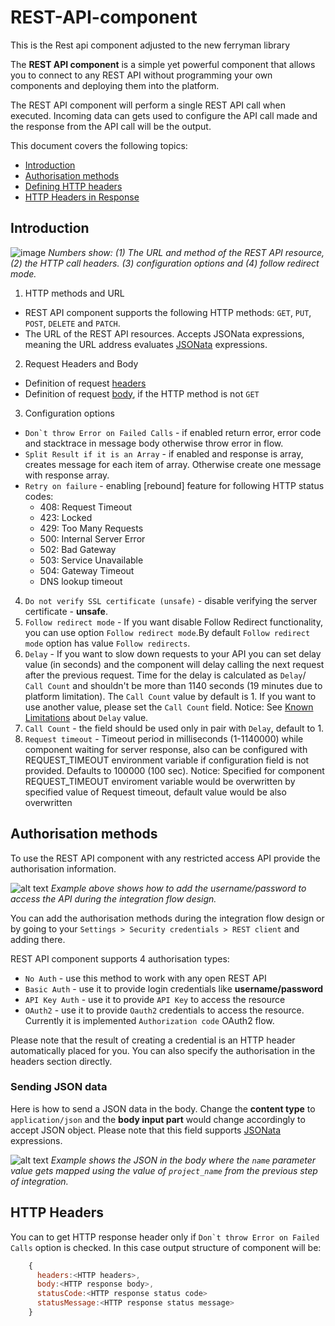 # REST-API-component

This is the Rest api component adjusted to the new ferryman library

The **REST API component** is a simple yet powerful component that allows you to connect to any REST API without programming your own components and deploying them into the platform.

The REST API component will perform a single REST API call when executed. Incoming data can gets used to configure the API call made and the response from the API call will be the output.

This document covers the following topics:

- [Introduction](#introduction)
- [Authorisation methods](#authorisation-methods)
- [Defining HTTP headers](#defining-http-headers)
- [HTTP Headers in Response](#http-headers)

## Introduction

![image]()
_Numbers show: (1) The URL and method of the REST API resource, (2) the HTTP call headers. (3) configuration options and (4) follow redirect mode._

1.  HTTP methods and URL

- REST API component supports the following HTTP methods: `GET`, `PUT`, `POST`, `DELETE` and `PATCH`.
- The URL of the REST API resources. Accepts JSONata expressions, meaning the URL address evaluates [JSONata](http://jsonata.org/) expressions.

2. Request Headers and Body

- Definition of request [headers](#defining-http-headers)
- Definition of request [body](#defining-http-body), if the HTTP method is not `GET`

3. Configuration options

- `` Don`t throw Error on Failed Calls `` - if enabled return error, error code and stacktrace in message body otherwise throw error in flow.
- `Split Result if it is an Array` - if enabled and response is array, creates message for each item of array. Otherwise create one message with response array.
- `Retry on failure` - enabling [rebound] feature for following HTTP status codes:
  - 408: Request Timeout
  - 423: Locked
  - 429: Too Many Requests
  - 500: Internal Server Error
  - 502: Bad Gateway
  - 503: Service Unavailable
  - 504: Gateway Timeout
  - DNS lookup timeout

4. `Do not verify SSL certificate (unsafe)` - disable verifying the server certificate - **unsafe**.
5. `Follow redirect mode` - If you want disable Follow Redirect functionality, you can use option `Follow redirect mode`.By default `Follow redirect mode` option has value `Follow redirects`.
6. `Delay` - If you want to slow down requests to your API you can set delay value (in seconds) and the component will delay calling the next request after the previous request.
   Time for the delay is calculated as `Delay`/ `Call Count` and shouldn't be more than 1140 seconds (19 minutes due to platform limitation).
   The `Call Count` value by default is 1. If you want to use another value, please set the `Call Count` field.
   Notice: See [Known Limitations](#known-limitations) about `Delay` value.
7. `Call Count` - the field should be used only in pair with `Delay`, default to 1.
8. `Request timeout` - Timeout period in milliseconds (1-1140000) while component waiting for server response, also can be configured with REQUEST_TIMEOUT environment variable if configuration field is not provided. Defaults to 100000 (100 sec).
   Notice: Specified for component REQUEST_TIMEOUT enviroment variable would be overwritten by specified value of Request timeout, default value would be also overwritten

## Authorisation methods

To use the REST API component with any restricted access API provide the authorisation information.

![alt text](https://cdn.elastic.io/documentation/restapi-component-auth.png "REST API component Basic authorisation")
_Example above shows how to add the username/password to access the API during the integration flow design._

You can add the authorisation methods during the integration flow design or by going to your `Settings > Security credentials > REST client` and adding there.

REST API component supports 4 authorisation types:

- `No Auth` - use this method to work with any open REST API
- `Basic Auth` - use it to provide login credentials like **username/password**
- `API Key Auth` - use it to provide `API Key` to access the resource
- `OAuth2` - use it to provide `Oauth2` credentials to access the resource. Currently it is implemented `Authorization code` OAuth2 flow.

Please note that the result of creating a credential is an HTTP header automatically placed for you. You can also specify the authorisation in the headers section directly.

### Sending JSON data

Here is how to send a JSON data in the body. Change the **content type** to `application/json` and the **body input part** would change accordingly to accept JSON object. Please note that this field supports [JSONata](http://jsonata.org) expressions.

![alt text](https://cdn.elastic.io/documentation/restapi-component-body-json-var.png "REST API component Body sending JSON data")
_Example shows the JSON in the body where the `name` parameter value gets mapped using the value of `project_name` from the previous step of integration._

## HTTP Headers

You can to get HTTP response header only if `` Don`t throw Error on Failed Calls `` option is checked.
In this case output structure of component will be:

```js
    {
      headers:<HTTP headers>,
      body:<HTTP response body>,
      statusCode:<HTTP response status code>
      statusMessage:<HTTP response status message>
    }
```
